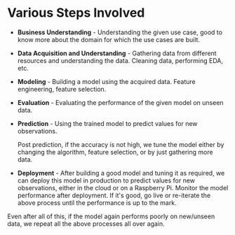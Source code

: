 # Various Steps Involved

- **Business Understanding** - Understanding the given use case, good to know more about the domain for which the use cases are built.

- **Data Acquisition and Understanding** - Gathering data from different resources and understanding the data. Cleaning data, performing EDA, etc.

- **Modeling** - Building a model using the acquired data. Feature engineering, feature selection.

- **Evaluation** - Evaluating the performance of the given model on unseen data.

- **Prediction** - Using the trained model to predict values for new observations.

  Post prediction, if the accuracy is not high, we tune the model either by changing the algorithm, feature selection, or by just gathering more data.

- **Deployment** - After building a good model and tuning it as required, we can deploy this model in production to predict values for new observations, either in the cloud or on a Raspberry Pi. Monitor the model performance after deployment. If it's good, go live or re-iterate the above process until the performance is up to the mark.

Even after all of this, if the model again performs poorly on new/unseen data, we repeat all the above processes all over again.
